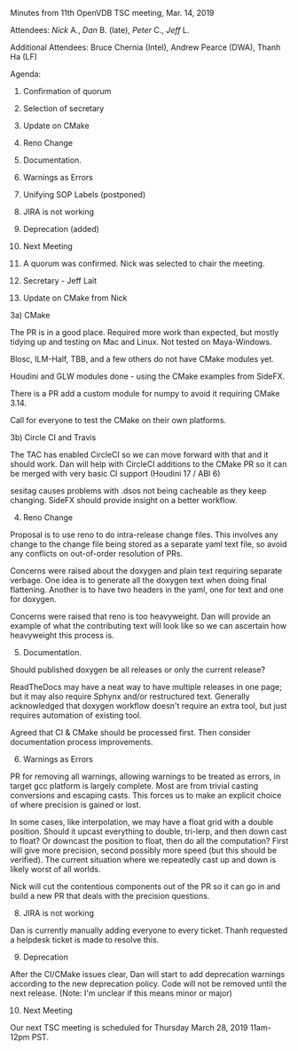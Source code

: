 Minutes from 11th OpenVDB TSC meeting, Mar. 14, 2019

Attendees: *Nick* A., *Dan* B. (late), *Peter* C., *Jeff* L.

Additional Attendees: Bruce Chernia (Intel), Andrew Pearce (DWA),
Thanh Ha (LF)

Agenda:

1) Confirmation of quorum
2) Selection of secretary
3) Update on CMake
4) Reno Change
5) Documentation.
6) Warnings as Errors
7) Unifying SOP Labels (postponed)
8) JIRA is not working
9) Deprecation (added)
10) Next Meeting

1) A quorum was confirmed.  Nick was selected to chair the meeting.

2) Secretary - Jeff Lait

3) Update on CMake from Nick

3a) CMake

The PR is in a good place.  Required more work than expected, but mostly
tidying up and testing on Mac and Linux.   Not tested on Maya-Windows.

Blosc, ILM-Half, TBB, and a few others do not have CMake modules yet.

Houdini and GLW modules done - using the CMake examples from SideFX.

There is a PR add a custom module for numpy to avoid it requiring CMake 3.14.

Call for everyone to test the CMake on their own platforms.

3b) Circle CI and Travis

The TAC has enabled CircleCI so we can move forward with that and it should
work.  Dan will help with CircleCI additions to the CMake PR so it can
be merged with very basic CI support (Houdini 17 / ABI 6)

sesitag causes problems with .dsos not being cacheable as they keep
changing.  SideFX should provide insight on a better workflow.

4) Reno Change

Proposal is to use reno to do intra-release change files.  This involves
any change to the change file being stored as a separate yaml text
file, so avoid any conflicts on out-of-order resolution of PRs.

Concerns were raised about the doxygen and plain text requiring separate
verbage.   One idea is to generate all the doxygen text when doing final
flattening. Another is to have two headers in the yaml, one for text
and one for doxygen.

Concerns were raised that reno is too heavyweight.  Dan will provide
an example of what the contributing text will look like so we can ascertain
how heavyweight this process is.

5) Documentation.

Should published doxygen be all releases or only the current release?

ReadTheDocs may have a neat way to have multiple releases in one page;
but it may also require Sphynx and/or restructured text.  Generally
acknowledged that doxygen workflow doesn't require an extra tool, but
just requires automation of existing tool.

Agreed that CI & CMake should be processed first.  Then consider
documentation process improvements.

6) Warnings as Errors

PR for removing all warnings, allowing warnings to be treated as errors,
in target gcc platform is largely complete.  Most are from trivial
casting conversions and escaping casts.  This forces us to make
an explicit choice of where precision is gained or lost.

In some cases, like interpolation, we may have a float grid with a double
position.  Should it upcast everything to double, tri-lerp, and then
down cast to float?  Or downcast the position to float, then do all
the computation?   First will give more precision, second possibly more
speed (but this should be verified).  The current situation where we
repeatedly cast up and down is likely worst of all worlds.

Nick will cut the contentious components out of the PR so it can go
in and build a new PR that deals with the precision questions.

8) JIRA is not working

Dan is currently manually adding everyone to every ticket.  Thanh
requested a helpdesk ticket is made to resolve this.

9) Deprecation

After the CI/CMake issues clear, Dan will start to add deprecation
warnings according to the new deprecation policy.  Code will not be
removed until the next release.  (Note: I'm unclear if this means minor
or major)

10) Next Meeting

Our next TSC meeting is scheduled for Thursday March 28, 2019 11am-12pm PST.

